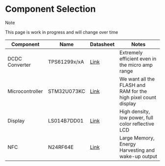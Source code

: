 # Component Selection

> [!NOTE]
> This page is work in progress and will change over time

|Component|Name|Datasheet|Notes|
|---------|----|---------|-----|
|DCDC Converter|TPS61299x/xA|[Link](https://www.ti.com/lit/ds/symlink/tps61299.pdf?ts=1695244001101&ref_url=https%253A%252F%252Fwww.ti.com%252Fproduct%252FTPS61299%253FHQS%253Dapp-sr-pwr-lowiq_tps61299_h1-paidfb-pf-facebook_pwr_b_lowiq_cons_null-wwe_int%2526fbclid%253DIwAR3yCh0IB3iirVoz9aK55N8BLNDQmakUcDeVtoRTuOZto1nHpU-tdQV_yfI_aem_AZC5lNN2AagQAdYqTdO5u4s8LqShAQAt1Z44U_4Mj9NBwf4CP8zVZmuXQIrFCRg5Z7QAqq-vc2z-o6yxPL9JyvVv)|Extremely efficient even in the micro amp range|
|Microcontroller|STM32U073KC|[Link](https://www.st.com/resource/en/datasheet/stm32u073c8.pdf)|We want all the FLASH and RAM for the high pixel count display|
|Display|LS014B7DD01|[Link](https://www.sharpsde.com/fileadmin/products/Displays/Specs/LS014B7DD01_21Dec22_Spec_LCP-0620031B.pdf)|High density, low power, full color reflective LCD|
|NFC|N24RF64E|[Link](https://www.onsemi.com/pdf/datasheet/n24rf64e-d.pdf)|Large Memory, Energy Harvesting and wake-up output|
